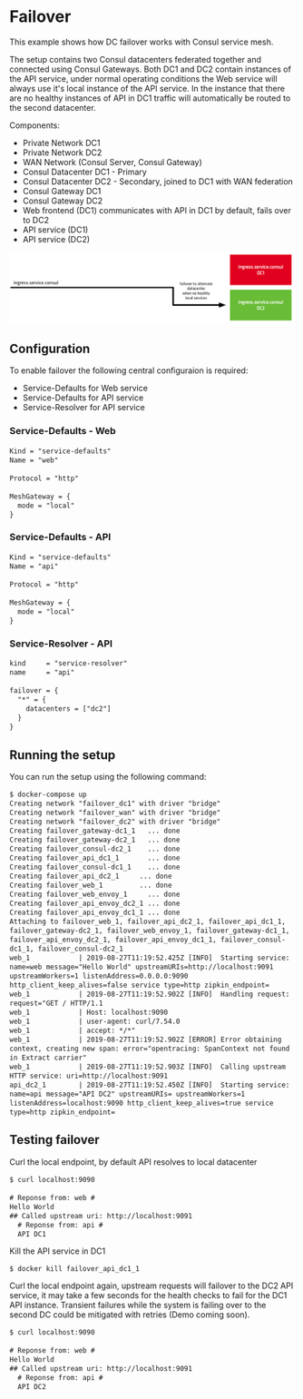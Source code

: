 # Failover
This example shows how DC failover works with Consul service mesh. 

The setup contains two Consul datacenters federated together and connected using Consul Gateways. Both DC1 and DC2 contain instances of the API service, under normal operating conditions the 
Web service will always use it's local instance of the API service. In the instance that there are no healthy instances of API in DC1 traffic will automatically be routed to the second datacenter.

Components:
* Private Network DC1
* Private Network DC2
* WAN Network (Consul Server, Consul Gateway)
* Consul Datacenter DC1 - Primary
* Consul Datacenter DC2 - Secondary, joined to DC1 with WAN federation
* Consul Gateway DC1
* Consul Gateway DC2
* Web frontend (DC1) communicates with API in DC1 by default, fails over to DC2
* API service (DC1)
* API service (DC2)

![](images/failover.png)

## Configuration
To enable failover the following central configuraion is required:
* Service-Defaults for Web service
* Service-Defaults for API service
* Service-Resolver for API service

### Service-Defaults - Web
```
Kind = "service-defaults"
Name = "web"

Protocol = "http"

MeshGateway = {
  mode = "local"
}
```

### Service-Defaults - API
```
Kind = "service-defaults"
Name = "api"

Protocol = "http"

MeshGateway = {
  mode = "local"
}
```

### Service-Resolver - API
```
kind     = "service-resolver"
name     = "api"

failover = {
  "*" = {
    datacenters = ["dc2"]
  }
}
```

## Running the setup
You can run the setup using the following command:
```
$ docker-compose up
Creating network "failover_dc1" with driver "bridge"
Creating network "failover_wan" with driver "bridge"
Creating network "failover_dc2" with driver "bridge"
Creating failover_gateway-dc1_1   ... done
Creating failover_gateway-dc2_1   ... done
Creating failover_consul-dc2_1    ... done
Creating failover_api_dc1_1       ... done
Creating failover_consul-dc1_1    ... done
Creating failover_api_dc2_1     ... done
Creating failover_web_1         ... done
Creating failover_web_envoy_1     ... done
Creating failover_api_envoy_dc2_1 ... done
Creating failover_api_envoy_dc1_1 ... done
Attaching to failover_web_1, failover_api_dc2_1, failover_api_dc1_1, failover_gateway-dc2_1, failover_web_envoy_1, failover_gateway-dc1_1, failover_api_envoy_dc2_1, failover_api_envoy_dc1_1, failover_consul-dc1_1, failover_consul-dc2_1
web_1            | 2019-08-27T11:19:52.425Z [INFO]  Starting service: name=web message="Hello World" upstreamURIs=http://localhost:9091 upstreamWorkers=1 listenAddress=0.0.0.0:9090 http_client_keep_alives=false service type=http zipkin_endpoint=
web_1            | 2019-08-27T11:19:52.902Z [INFO]  Handling request: request="GET / HTTP/1.1
web_1            | Host: localhost:9090
web_1            | user-agent: curl/7.54.0
web_1            | accept: */*"
web_1            | 2019-08-27T11:19:52.902Z [ERROR] Error obtaining context, creating new span: error="opentracing: SpanContext not found in Extract carrier"
web_1            | 2019-08-27T11:19:52.903Z [INFO]  Calling upstream HTTP service: uri=http://localhost:9091
api_dc2_1        | 2019-08-27T11:19:52.450Z [INFO]  Starting service: name=api message="API DC2" upstreamURIs= upstreamWorkers=1 listenAddress=localhost:9090 http_client_keep_alives=true service type=http zipkin_endpoint=
```

## Testing failover
Curl the local endpoint, by default API resolves to local datacenter

```
$ curl localhost:9090

# Reponse from: web #
Hello World
## Called upstream uri: http://localhost:9091
  # Reponse from: api #
  API DC1
```

Kill the API service in DC1

```
$ docker kill failover_api_dc1_1
```

Curl the local endpoint again, upstream requests will failover to the DC2 API service, it may take a few seconds for the health checks to fail for the DC1 API instance. Transient failures while the system is failing over to the second DC could be mitigated with retries (Demo coming soon).

```
$ curl localhost:9090

# Reponse from: web #
Hello World
## Called upstream uri: http://localhost:9091
  # Reponse from: api #
  API DC2
```
